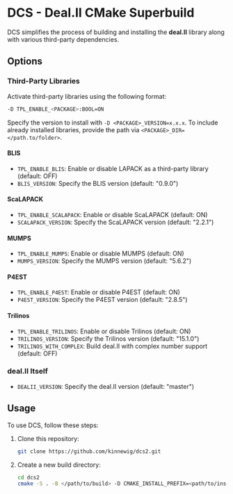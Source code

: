 # DCS - Deal.II CMake Superbuild

DCS simplifies the process of building and installing the **deal.II** library along with various third-party dependencies.

## Options

### Third-Party Libraries

Activate third-party libraries using the following format:
```bash
-D TPL_ENABLE_<PACKAGE>:BOOL=ON
```

Specify the version to install with `-D <PACKAGE>_VERSION=x.x.x`.
To include already installed libraries, provide the path via `<PACKAGE>_DIR=</path.to/folder>`.

#### BLIS
- `TPL_ENABLE_BLIS`: Enable or disable LAPACK as a third-party library (default: OFF)
- `BLIS_VERSION`: Specify the BLIS version (default: "0.9.0")

#### ScaLAPACK
- `TPL_ENABLE_SCALAPACK`: Enable or disable ScaLAPACK (default: ON)
- `SCALAPACK_VERSION`: Specify the ScaLAPACK version (default: "2.2.1")

#### MUMPS
- `TPL_ENABLE_MUMPS`: Enable or disable MUMPS (default: ON)
- `MUMPS_VERSION`: Specify the MUMPS version (default: "5.6.2")

#### P4EST
- `TPL_ENABLE_P4EST`: Enable or disable P4EST (default: ON)
- `P4EST_VERSION`: Specify the P4EST version (default: "2.8.5")

#### Trilinos
- `TPL_ENABLE_TRILINOS`: Enable or disable Trilinos (default: ON)
- `TRILINOS_VERSION`: Specify the Trilinos version (default: "15.1.0")
- `TRILINOS_WITH_COMPLEX`: Build deal.II with complex number support (default: OFF)

### deal.II Itself
- `DEALII_VERSION`: Specify the deal.II version (default: "master")

## Usage

To use DCS, follow these steps:

1. Clone this repository:
   ```bash
   git clone https://github.com/kinnewig/dcs2.git
   ```

2. Create a new build directory:
   ```bash
   cd dcs2
   cmake -S . -B </path/to/build> -D CMAKE_INSTALL_PREFIX=<path/to/install>
   ```
